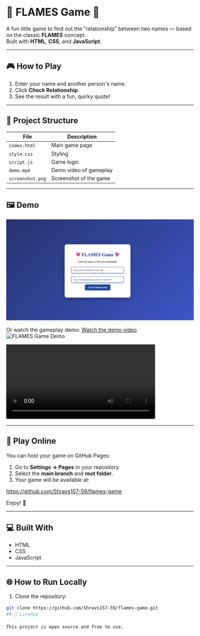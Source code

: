 # 💖 FLAMES Game 💖

A fun little game to find out the "relationship" between two names — based on the classic **FLAMES** concept.  
Built with **HTML**, **CSS**, and **JavaScript**.

---

## 🎮 How to Play

1. Enter your name and another person's name.  
2. Click **Check Relationship**.  
3. See the result with a fun, quirky quote!  

---

## 📂 Project Structure

| File | Description |
|------|-------------|
| `index.html` | Main game page |
| `style.css` | Styling |
| `script.js` | Game logic |
| `demo.mp4` | Demo video of gameplay |
| `screenshot.png` | Screenshot of the game |

---

## 🖼 Demo

![FLAMES Game Screenshot](screenshot.png)

Or watch the gameplay demo:
[Watch the demo video](demo.mp4)
![FLAMES Game Demo](demo.gif)


<video width="400" controls>
  <source src="demo.mp4" type="video/mp4">
  Your browser does not support HTML video.
</video>

---

## 🚀 Play Online

You can host your game on GitHub Pages:

1. Go to **Settings → Pages** in your repository.  
2. Select the **main branch** and **root folder**.  
3. Your game will be available at:

https://github.com/Shravs157-59/flames-game

Enjoy! 🎉

---

## 💻 Built With

- HTML  
- CSS  
- JavaScript  

---
## 🌐 How to Run Locally

1. Clone the repository:  
```bash
git clone https://github.com/Shravs157-59/flames-game.git
## 📝 License

This project is open source and free to use.
